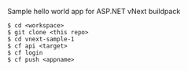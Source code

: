 Sample hello world app for ASP.NET vNext buildpack

```
$ cd <workspace>
$ git clone <this repo>
$ cd vnext-sample-1 
$ cf api <target>
$ cf login
$ cf push <appname>
```

